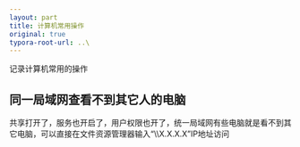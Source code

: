 ```yaml
---
layout: part
title: 计算机常用操作
original: true
typora-root-url: ..\
---
```


记录计算机常用的操作

## 同一局域网查看不到其它人的电脑

共享打开了，服务也开启了，用户权限也开了，统一局域网有些电脑就是看不到其它电脑，可以直接在文件资源管理器输入“\\\X.X.X.X”IP地址访问